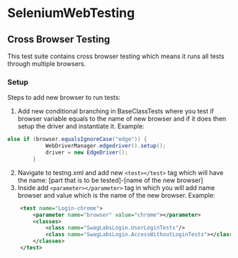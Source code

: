 # SeleniumWebTesting

## Cross Browser Testing
This test suite contains cross browser testing which means it runs all tests through multiple browsers.
### Setup
Steps to add new browser to run tests:
1. Add new conditional branching in BaseClassTests where you test if browser variable equals to the name of new browser and if it does then setup the driver and instantiate it. Example:
```java
else if (browser.equalsIgnoreCase("edge")) {
            WebDriverManager.edgedriver().setup();
            driver = new EdgeDriver();
        }
```
2. Navigate to testng.xml and add new ```<test></test>``` tag which will have the name: [part that is to be tested]-[name of the new browser]
3. Inside <test></test> add ```<parameter></parameter>``` tag in which you will add name browser and value which is the name of the new browser. Example:
```xml
    <test name="Login-chrome">
        <parameter name="browser" value="chrome"></parameter>
        <classes>
            <class name="SwagLabsLogin.UserLoginTests"/>
            <class name="SwagLabsLogin.AccessWithoutLoginTests"></class>
        </classes>
    </test>
```